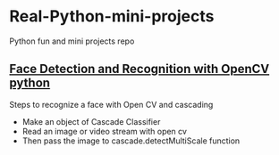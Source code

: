 # Real-Python-mini-projects
Python fun and mini projects repo

<h2><a href="https://github.com/Sohaib90/Real-Python-mini-projects/tree/master/Face-Detection-Recognition"> Face Detection and Recognition with OpenCV python</a> </h2>
<p> Steps to recognize a face with Open CV and cascading </p>
<ul>
  <li> Make an object of Cascade Classifier </li>
  <li> Read an image or video stream with open cv </li>
  <li> Then pass the image to cascade.detectMultiScale function </li>
 </ul>

